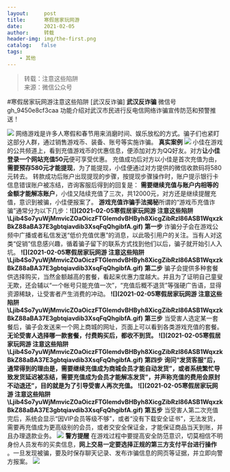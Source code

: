 ```yaml
---
layout:     post
title:      寒假居家玩网游
date:       2021-02-05
author:     转载
header-img: img/the-first.png
catalog:   false
tags:
    - 其他
---
```


<blockquote><p>转载：注意这些陷阱<br>
来源：微信公众号</p></blockquote>

#寒假居家玩网游注意这些陷阱
[武汉反诈骗]
**武汉反诈骗**
微信号gh_9450e8cf3caa
功能介绍对武汉市民进行反电信网络诈骗宣传防范和预警推送！

![]({{site.baseurl}}/postimg/Ljib4So7yuWhfCqNHudKzrzLa7N6AHjujPiczCtbQx10nRx9iaic3tK4KY9foq63qJDaVQWujtothodHiab2qvFG5Gg.png)
网络游戏是许多人寒假和春节用来消磨时间、娱乐放松的方式。骗子们也紧盯这部分人群，通过销售游戏币、装备、账号等实施诈骗。
**真实案例**
![]({{site.baseurl}}/postimg/ZDkIM6bMOaUp7TYTfwK8EqJLhnnZzicCOoCJRZB1whWmVGmiaslbAiasZQcSjqLJzOpLsJZapS1MKCaCiboPAHeakg.jpeg)
小佳在游戏的公共频道上，看到充值游戏币的优惠信息，便添加对方为QQ好友。对方**让小佳登录一个网站充值50元**便可享受优惠。
充值成功后对方以小佳是首次充值为由，**需要预存580元才能提现**，为了能提现，小佳便通过对方提供的微信收款码将580元转去。
转款成功后账户出现提现的步骤，按提现步骤操作时，账户提示银行卡信息错误账户被冻结，咨询客服后得到的回复是：
**需要继续充值与账户内相等的金额才能解冻账户**，小佳又陆续充值了三次，共12000元，对方还是继续提醒充值，意识到被骗，小佳便报案了。
**游戏充值诈骗手法揭秘**所谓的“游戏币充值诈骗”通常分为以下几步：**![](2021-02-05寒假居家玩网游
注意这些陷阱\\Ljib4So7yuWjMmvicZOaOiczFTGIemdvBHByh8XicgZibRzl86ASB1WqxzkBkZ88aBA37E3gbtqiavdib3XsqFqQhgibfA.gif)**
**第一步**
诈骗分子会在游戏公频中广播或者私信发送“低价充值优惠”的消息，以此吸引用户的关注。当有人对这类“促销”信息感兴趣，循着骗子留下的联系方式找到他们以后，骗子就开始引人入坑。
**![](2021-02-05寒假居家玩网游
注意这些陷阱\\Ljib4So7yuWjMmvicZOaOiczFTGIemdvBHByh8XicgZibRzl86ASB1WqxzkBkZ88aBA37E3gbtqiavdib3XsqFqQhgibfA.gif)**
**第二步**
骗子会提供多种套餐供选择购买，当然金额越高的套餐，看起来优惠力度越大。并且为了证明自己童叟无欺，还会辅以“一个帐号只能充值一次”，“充值后概不退货”等强硬广告语，显得资源稀缺，让受害者产生消费的冲动。
**![](2021-02-05寒假居家玩网游
注意这些陷阱\\Ljib4So7yuWjMmvicZOaOiczFTGIemdvBHByh8XicgZibRzl86ASB1WqxzkBkZ88aBA37E3gbtqiavdib3XsqFqQhgibfA.gif)**
**第三步**
当受害人选定某一套餐后，骗子会发送来一个网上商城的网址，页面上可以看到各类游戏充值的套餐。**无论受害人选择哪一款套餐，付费购买后，都收不到货。**
**![](2021-02-05寒假居家玩网游
注意这些陷阱\\Ljib4So7yuWjMmvicZOaOiczFTGIemdvBHByh8XicgZibRzl86ASB1WqxzkBkZ88aBA37E3gbtqiavdib3XsqFqQhgibfA.gif)**
**第四步**
**询问“发货客服”后，通常得到的理由是，需要继续充值成为商城会员才能自动发货”，或者系统繁忙导致发货延迟被冻结，需要充值成为会员才能解冻发货”，并声称充值的费用会原封不动退还”，目的就是为了引导受害人再次充值。**
**![](2021-02-05寒假居家玩网游
注意这些陷阱\\Ljib4So7yuWjMmvicZOaOiczFTGIemdvBHByh8XicgZibRzl86ASB1WqxzkBkZ88aBA37E3gbtqiavdib3XsqFqQhgibfA.gif)**
**第五步**
当受害人第二次充值完后，系统会显示“因VIP会员等级不够”，或者“没有下载安全证书”，无法发货，需要再充值成为更高级别的会员，或者交安全保证金，才能保证商品当天到账，并且办理退款业务。
![]({{site.baseurl}}/postimg/8wBAcE4t1v6rzeEH2icCjuibCzH1raebgrS7TSbQydjetGTbcCS3VvkaSltOjHdCuHE0hVbofB3yE1Koe8KyTF4Q.gif)
**警方提醒**
在游戏过程中要提高安全防范意识，切莫相信不明身份人员发布的买卖信息，**网上交易一定要选择正规的第三方支付平台进行操作**
。一旦发现被骗，要及时保存聊天记录、发布诈骗信息的网页等证据，并立即向警方报案。
![]({{site.baseurl}}/postimg/FHZ7bNowETiaaTDCymzt8RXGu6pNTCtDlcUQKObmXrqG5Bz9JhqVKlHu6Gn8HMzqmrX3YWvaYzgDnib6oNrpqHpQ.jpeg)
